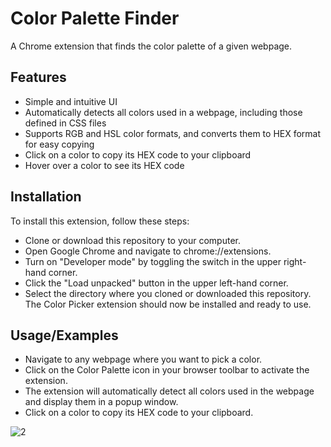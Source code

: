 # Color Palette Finder

A Chrome extension that finds the color palette of a given webpage.

## Features

- Simple and intuitive UI
- Automatically detects all colors used in a webpage, including those defined in CSS files
- Supports RGB and HSL color formats, and converts them to HEX format for easy copying
- Click on a color to copy its HEX code to your clipboard
- Hover over a color to see its HEX code

## Installation

To install this extension, follow these steps:

- Clone or download this repository to your computer.
- Open Google Chrome and navigate to chrome://extensions.
- Turn on "Developer mode" by toggling the switch in the upper right-hand corner.
- Click the "Load unpacked" button in the upper left-hand corner.
- Select the directory where you cloned or downloaded this repository.
  The Color Picker extension should now be installed and ready to use.

## Usage/Examples

- Navigate to any webpage where you want to pick a color.
- Click on the Color Palette icon in your browser toolbar to activate the extension.
- The extension will automatically detect all colors used in the webpage and display them in a popup window.
- Click on a color to copy its HEX code to your clipboard.

![2](https://user-images.githubusercontent.com/15850172/228090195-7310781c-9820-4eee-a4f2-10b8042abfe0.png)
